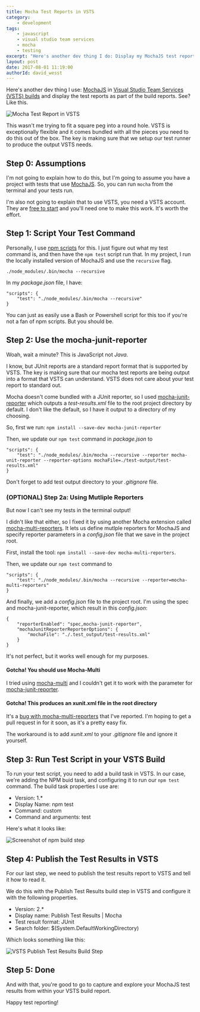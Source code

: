 ```yaml
---
title: Mocha Test Reports in VSTS
category:
    - development
tags:
    - javascript
    - visual studio team services
    - mocha
    - testing
excerpt: "Here's another dev thing I do: Display my MochaJS test report in the Visual Studio Team Services (VSTS) build report."
layout: post
date: 2017-08-01 11:19:00
authorId: david_wesst
---
```


[1]: https://mochajs.org/
[2]: https://www.visualstudio.com/team-services/continuous-integration/
[3]: https://davidwesst.blob.core.windows.net/blog/mocha-in-vsts/vsts-test-results-in-action.gif "Screenshot of a MochaJS test report in VSTS"
[4]: https://www.visualstudio.com/team-services/
[5]: https://docs.npmjs.com/misc/scripts
[6]: https://github.com/michaelleeallen/mocha-junit-reporter
[7]: https://github.com/stanleyhlng/mocha-multi-reporters
[8]: https://github.com/glenjamin/mocha-multi
[9]: https://davidwesst.blob.core.windows.net/blog/mocha-in-vsts/vsts-npm-test-task.png "Screenshot of VSTS Build Task that runs the tests"
[10]: https://davidwesst.blob.core.windows.net/blog/mocha-in-vsts/vsts-publish-test-results.png "Screenshot of VSTS Build Task that consumes the test report"
[11]: https://github.com/stanleyhlng/mocha-multi-reporters/issues/35 "My bug report for the XUnit issue in mocha-multi-reporters"

Here's another dev thing I use: [MochaJS][1] in [Visual Studio Team Services (VSTS) builds][2] and display the test reports as part of the build reports. See? Like this.

![Mocha Test Report in VSTS][3]

This wasn't me trying to fit a square peg into a round hole. VSTS is exceptionally flexible and it comes bundled with all the pieces you need to do this out of the box. The key is making sure that we setup our test runner to produce the output VSTS needs.

## Step 0: Assumptions
I'm not going to explain how to do this, but I'm going to assume you have a project with tests that use [MochaJS][1]. So, you can run `mocha` from the terminal and your tests run.

I'm also not going to explain that to use VSTS, you need a VSTS account. They are [free to start][4] and you'll need one to make this work. It's worth the effort.

## Step 1: Script Your Test Command
Personally, I use [npm scripts][5] for this. I just figure out what my test command is, and then have the `npm test` script run that. In my project, I run the locally installed version of MochaJS and use the `recursive` flag.

```
./node_modules/.bin/mocha --recursive
```

In my _package.json_ file, I have:

```
"scripts": {
    "test": "./node_modules/.bin/mocha --recursive"
}
```

You can just as easily use a Bash or Powershell script for this too if you're not a fan of npm scripts. But you should be.

## Step 2: Use the mocha-junit-reporter
Woah, wait a minute? This is JavaScript not _Java_.

I know, but JUnit reports are a standard report format that is supported by VSTS. The key is making sure that our mocha test reports are being output into a format that VSTS can understand. VSTS does not care about your test report to standard out.

Mocha doesn't come bundled with a JUnit reporter, so I used [mocha-junit-reporter][6] which outputs a _test-results.xml_ file to the root project directory by default. I don't like the default, so I have it output to a directory of my choosing.

So, first we run: `npm install --save-dev mocha-junit-reporter`

Then, we update our `npm test` command in _package.json_ to

```
"scripts": {
    "test": "./node_modules/.bin/mocha --recursive --reporter mocha-unit-reporter --reporter-options mochaFile=./test-output/test-results.xml"
}
```

Don't forget to add test output directory to your _.gitignore_ file.

### (OPTIONAL) Step 2a: Using Mutliple Reporters
But now I can't see my tests in the terminal output!

I didn't like that either, so I fixed it by using another Mocha extension called [mocha-multi-reporters][7]. It lets us define mutlple reporters for MochaJS and specify reporter parameters in a _config.json_ file that we save in the project root.

First, install the tool: `npm install --save-dev mocha-multi-reporters`.

Then, we update our `npm test` command to

```
"scripts": {
    "test": "./node_modules/.bin/mocha --recursive --reporter=mocha-multi-reporters"
}
```

And finally, we add a _config.json_ file to the project root. I'm using the spec and mocha-junit-reporter, which result in this _config.json_:

```
{
    "reporterEnabled": "spec,mocha-junit-reporter",
    "mochaJunitReporterReporterOptions": {
        "mochaFile": "./.test_output/test-results.xml"
    }
}
```

It's not perfect, but it works well enough for my purposes.

#### Gotcha! You should use Mocha-Multi
I tried using [mocha-multi][8] and I couldn't get it to work with the parameter for [mocha-junit-reporter][6].

#### Gotcha! This produces an xunit.xml file in the root directory
It's a [bug with mocha-multi-reporters][11] that I've reported. I'm hoping to get a pull request in for it soon, as it's a pretty easy fix.

The workaround is to add _xunit.xml_ to your _.gitignore_ file and ignore it yourself.

## Step 3: Run Test Script in your VSTS Build
To run your test script, you need to add a build task  in VSTS. In our case, we're adding the NPM buid task, and configuring it to run our `npm test` command. The build task properties I use are:

- Version: 1.*
- Display Name: npm test
- Command: custom
- Command and arguments: test

Here's what it looks like:

![Screenshot of npm build step][9]

## Step 4: Publish the Test Results in VSTS
For our last step, we need to publish the test results report to VSTS and tell it how to read it.

We do this with the Publish Test Results build step in VSTS and configure it with the following properties.

- Version: 2.*
- Display name: Publish Test Results \| Mocha
- Test result format: JUnit
- Search folder: $(System.DefaultWorkingDirectory)

Which looks something like this:

![VSTS Publish Test Results Build Step][10]

## Step 5: Done
And with that, you're good to go to capture and explore your MochaJS test results from within your VSTS build report.

Happy test reporting!